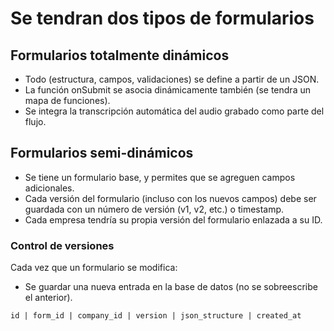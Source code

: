 # Se tendran dos tipos de formularios

## Formularios totalmente dinámicos

- Todo (estructura, campos, validaciones) se define a partir de un JSON.
- La función onSubmit se asocia dinámicamente también (se tendra un mapa de funciones).
- Se integra la transcripción automática del audio grabado como parte del flujo.

## Formularios semi-dinámicos

- Se tiene un formulario base, y permites que se agreguen campos adicionales.
- Cada versión del formulario (incluso con los nuevos campos) debe ser guardada con un número de versión (v1, v2, etc.) o timestamp.
- Cada empresa tendría su propia versión del formulario enlazada a su ID.

### Control de versiones

Cada vez que un formulario se modifica:

- Se guardar una nueva entrada en la base de datos (no se sobreescribe el anterior).

`id | form_id | company_id | version | json_structure | created_at`
